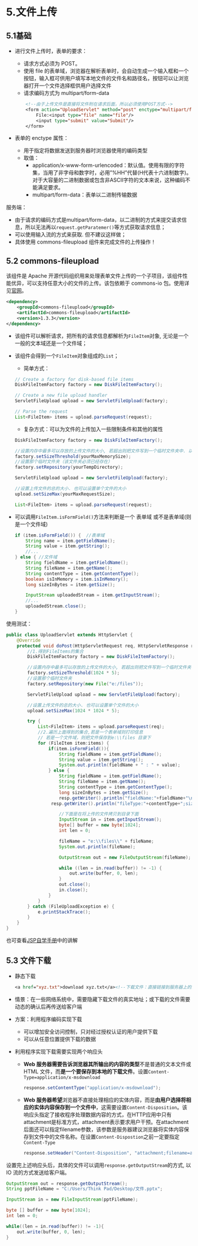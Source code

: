 # 5.文件上传

## 5.1基础

- 进行文件上传时，表单的要求：

  - 请求方式必须为 POST。
  - 使用 file 的表单域，浏览器在解析表单时，会自动生成一个输入框和一个按钮，输入框可供用户填写本地文件的文件名和路径名，按钮可以让浏览器打开一个文件选择框供用户选择文件
  - 请求编码方式为 multipart/form-data

  ```jsp
      <!--由于上传文件是直接将文件附在请求后面，所以必须使用POST方式-->
      <form action="UploadServlet" method="post" enctype="multipart/form-data">
          File:<input type="file" name="file"/>
          <input type="submit" value="Submit"/>
      </form>
  ```

- 表单的 enctype 属性：

  - 用于指定将数据发送到服务器时浏览器使用的编码类型
  - 取值：
    - application/x-www-form-urlencoded：默认值。使用有限的字符集，当用了非字母和数字时，必用”%HH”代替(H代表十六进制数字)。对于大容量的二进制数据或包含非ASCII字符的文本来说，这种编码不能满足要求。
    - multipart/form-data：表单以二进制传输数据



服务端：

- 由于请求的编码方式是multipart/form-data，以二进制的方式来提交请求信息，所以无法再以`request.getParatemer()`等方式获取请求信息；
- 可以使用输入流的方式来获取. 但不建议这样做；
- 具体使用 commons-fileupload 组件来完成文件的上传操作！



## 5.2 commons-fileupload

该组件是 Apache 开源代码组织用来处理表单文件上传的一个子项目，该组件性能优异，可以支持任意大小的文件的上传。该包依赖于 commons-io 包。使用详见[官网](http://commons.apache.org/proper/commons-fileupload/using.html)。

```xml
<dependency>
    <groupId>commons-fileupload</groupId>
    <artifactId>commons-fileupload</artifactId>
    <version>1.3.3</version>
</dependency>
```

- 该组件可以解析请求，把所有的请求信息都解析为`FileItem`对象, 无论是一个一般的文本域还是一个文件域；

- 该组件会得到一个`FileItem`对象组成的`List`；

  - 简单方式：

  ```java
  // Create a factory for disk-based file items
  DiskFileItemFactory factory = new DiskFileItemFactory();
  
  // Create a new file upload handler
  ServletFileUpload upload = new ServletFileUpload(factory);
  
  // Parse the request
  List<FileItem> items = upload.parseRequest(request);
  ```

  - 复杂方式：可以为文件的上传加入一些限制条件和其他的属性

  ```java
  DiskFileItemFactory factory = new DiskFileItemFactory();
  
  //设置内存中最多可以存放的上传文件的大小, 若超出则把文件写到一个临时文件夹中. 以 byte 为单位
  factory.setSizeThreshold(yourMaxMemorySize);
  //设置那个临时文件夹（该文件夹必须已经存在）
  factory.setRepository(yourTempDirectory);
  
  ServletFileUpload upload = new ServletFileUpload(factory);
  
  //设置上传文件的总的大小. 也可以设置单个文件的大小
  upload.setSizeMax(yourMaxRequestSize);
  
  List<FileItem> items = upload.parseRequest(request);
  ```

- 可以调用`FileItem.isFormField()`方法来判断是一个 表单域 或不是表单域(则是一个文件域)

  ```java
  if (item.isFormField()) {  //表单域
      String name = item.getFieldName();
      String value = item.getString();
      //...
  } else { //文件域
      String fieldName = item.getFieldName();
      String fileName = item.getName();
      String contentType = item.getContentType();
      boolean isInMemory = item.isInMemory();
      long sizeInBytes = item.getSize();
  
      InputStream uploadedStream = item.getInputStream();
      //...
      uploadedStream.close();
  }
  ```

使用测试：

```java
public class UploadServlet extends HttpServlet {
    @Override
    protected void doPost(HttpServletRequest req, HttpServletResponse resp) throws ServletException, IOException {
        //1.得到FileItems的集合
        DiskFileItemFactory factory = new DiskFileItemFactory();

        //设置内存中最多可以存放的上传文件的大小, 若超出则把文件写到一个临时文件夹中. 以 byte 为单位
        factory.setSizeThreshold(1024 * 5);
        //设置那个临时文件夹
        factory.setRepository(new File("e:/files"));

        ServletFileUpload upload = new ServletFileUpload(factory);

        //设置上传文件的总的大小. 也可以设置单个文件的大小
        upload.setSizeMax(1024 * 1024 * 5);

        try {
            List<FileItem> items = upload.parseRequest(req);
            //2.遍历上面得到的集合,若是一个表单域则打印信息
            // 若是一个文件域，则把文件保存到e:\\files 目录下
            for (FileItem item:items) {
                if(item.isFormField()){
                    String fieldName = item.getFieldName();
                    String value = item.getString();
                    System.out.println(fieldName + " : " + value);
                } else {
                    String fieldName = item.getFieldName();
                    String fileName = item.getName();
                    String contentType = item.getContentType();
                    long sizeInBytes = item.getSize();
                    resp.getWriter().println("fieldName:"+fieldName+"\nfileName:"+fileName);
              	 resp.getWriter().println("fileType:"+contentType+";size:"+sizeInBytes/1024+"k");

                    //下面是在将上传的文件拷贝到目录下面
                    InputStream in = item.getInputStream();
                    byte[] buffer = new byte[1024];
                    int len = 0;

                    fileName = "e:\\files\\" + fileName;
                    System.out.println(fileName);

                    OutputStream out = new FileOutputStream(fileName);

                    while ((len = in.read(buffer)) != -1) {
                        out.write(buffer, 0, len);
                    }
                    out.close();
                    in.close();
                }
            }
        } catch (FileUploadException e) {
            e.printStackTrace();
        }
    }
}
```

也可查看[JSP自学手册](https://edu.aliyun.com/lesson_503_5655?spm=5176.10731542.0.0.6gHhHl#_5655)中的讲解



## 5.3 文件下载

- 静态下载

  ```jsp
  <a href="xyz.txt">download xyz.txt</a><!--下载文件：直接链接到服务器上的文件-->
  ```

- 情景：在一些网络系统中，需要隐藏下载文件的真实地址；或下载的文件需要动态的确认后再传送给客户端

- 方案：利用程序编码实现下载

  - 可以增加安全访问控制，只对经过授权认证的用户提供下载
  - 可以从任意位置提供下载的数据

- 利用程序实现下载需要实现两个响应头

  - **Web 服务器需要告诉浏览器其所输出的内容的类型**不是普通的文本文件或 HTML 文件，而**是一个要保存到本地的下载文件**。设置`Content-Type=application/x-msdownload`

    ```java
    response.setContentType("application/x-msdownload"); 
    ```

  - **Web 服务器希望**浏览器不直接处理相应的实体内容，而是**由用户选择将相应的实体内容保存到一个文件中**，这需要设置`Content-Disposition`。该响应头指定了接收程序处理数据内容的方式，在HTTP应用中只有 attachment是标准方式，attachment表示要求用户干预。在attachment后面还可以指定filename参数，该参数是服务器建议浏览器将实体内容保存到文件中的文件名称。在设置`Content-Dispostion`之前一定要指定`Content-Type`

    ```java
    response.setHeader("Content-Disposition", "attachment;filename=abc.txt");
    ```



设置完上述响应头后，具体的文件可以调用`response.getOutputStream`的方式, 以 IO 流的方式发送给客户端。

```java
OutputStream out = response.getOutputStream();
String pptFileName = "C:/Users/Think Pad/Desktop/文件.pptx";

InputStream in = new FileInputStream(pptFileName);

byte [] buffer = new byte[1024];
int len = 0;

while((len = in.read(buffer)) != -1){
	out.write(buffer, 0, len);
}

```

